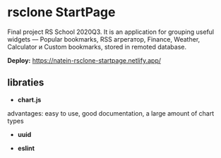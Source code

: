 # rsclone StartPage

Final project RS School 2020Q3. It is an application for grouping useful widgets — Popular bookmarks, RSS агрегатор, Finance, Weather, Calculator и Custom bookmarks, stored in remoted database.

**Deploy:** https://natein-rsclone-startpage.netlify.app/

## libraties

- **chart.js**

advantages: easy to use, good documentation, a large amount of chart types

- **uuid**

- **eslint**
